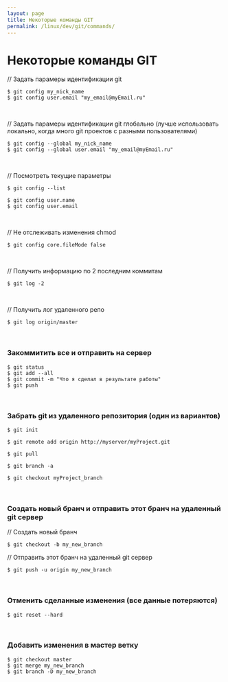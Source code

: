 ```yaml
---
layout: page
title: Некоторые команды GIT
permalink: /linux/dev/git/commands/
---
```


# Некоторые команды GIT


// Задать парамеры идентификации git

    $ git config my_nick_name
    $ git config user.email "my_email@myEmail.ru"


<br/>

// Задать парамеры идентификации git глобально (лучше использовать локально, когда много git проектов с разными пользователями)

    $ git config --global my_nick_name
    $ git config --global user.email "my_email@myEmail.ru"


<br/>

// Посмотреть текущие параметры

    $ git config --list

    $ git config user.name
    $ git config user.email


<br/>

// Не отслеживать изменения chmod

    $ git config core.fileMode false



<br/>

// Получить информацию по 2 последним коммитам

    $ git log -2

<br/>

// Получить лог удаленного репо

    $ git log origin/master



<br/>

###  Закоммитить все и отправить на сервер

    $ git status
    $ git add --all
    $ git commit -m "Что я сделал в результате работы"
    $ git push

<br/>

###  Забрать git из удаленного репозитория (один из вариантов)

    $ git init

    $ git remote add origin http://myserver/myProject.git

    $ git pull

    $ git branch -a

    $ git checkout myProject_branch


<br/>

###  Создать новый бранч и отправить этот бранч на удаленный git сервер

// Создать новый бранч

    $ git checkout -b my_new_branch


// Отправить этот бранч на удаленный git сервер

    $ git push -u origin my_new_branch


<br/>

###  Отменить сделанные изменения (все данные потеряются)

    $ git reset --hard


<br/>

###  Добавить изменения в мастер ветку

    $ git checkout master
    $ git merge my_new_branch
    $ git branch -D my_new_branch
